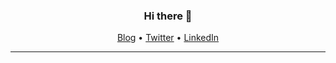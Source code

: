 <h3 align="center">Hi there 👋</h3>

<p align="center">
  <a href="https://keyboardant.github.io/">Blog</a> •
  <a href="https://twitter.com/keyboardAnt">Twitter</a> •
  <a href="https://www.linkedin.com/in/nadav-timor/">LinkedIn</a>
</p>

---

<!--
**keyboardAnt/keyboardAnt** is a ✨ _special_ ✨ repository because its `README.md` (this file) appears on your GitHub profile.

Here are some ideas to get you started:

- 🔭 I’m currently working on ...
- 🌱 I’m currently learning ...
- 👯 I’m looking to collaborate on ...
- 🤔 I’m looking for help with ...
- 💬 Ask me about ...
- 📫 How to reach me: ...
- 😄 Pronouns: ...
- ⚡ Fun fact: ...
-->
